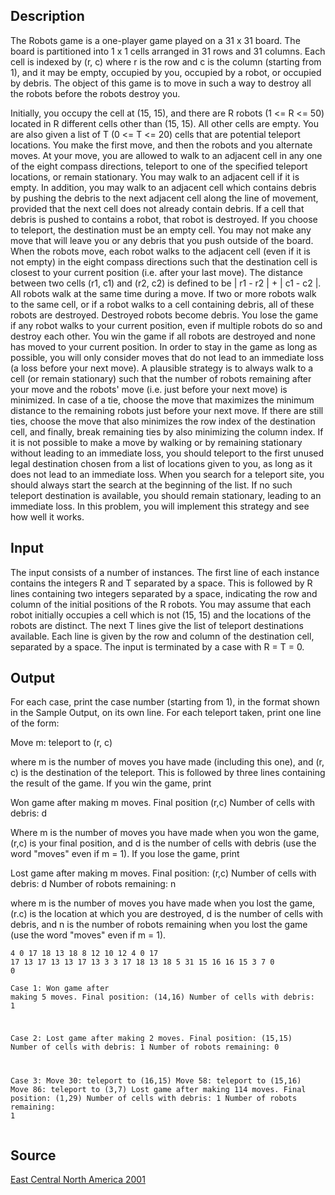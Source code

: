<h2>Description</h2><p>The Robots game is a one-player game played on a 31 x 31 board. The board is partitioned into 1 x 1 cells arranged in 31 rows and 31 columns. Each cell is indexed by (r, c) where r is the row and c is the column (starting from 1), and it may be empty, occupied by you, occupied by a robot, or occupied by debris. The object of this game is to move in such a way to destroy all the robots before the robots destroy you. 
</p>Initially, you occupy the cell at (15, 15), and there are R robots (1 &lt;= R &lt;= 50) located in R different cells other than (15, 15). All other cells are empty. You are also given a list of T (0 &lt;= T &lt;= 20) cells that are potential teleport locations. You make the first move, and then the robots and you alternate moves. At your move, you are allowed to walk to an adjacent cell in any one of the eight compass directions, teleport to one of the specified teleport locations, or remain stationary. You may walk to an adjacent cell if it is empty. In addition, you may walk to an adjacent cell which contains debris by pushing the debris to the next adjacent cell along the line of movement, provided that the next cell does not already contain debris. If a cell that debris is pushed to contains a robot, that robot is destroyed. If you choose to teleport, the destination must be an empty cell. You may not make any move that will leave you or any debris that you push outside of the board.
When the robots move, each robot walks to the adjacent cell (even if it is not empty) in the eight compass directions such that the destination cell is closest to your current position (i.e. after your last move). The distance between two cells (r1, c1) and (r2, c2) is defined to be | r1 - r2 | + | c1 - c2 |. All robots walk at the same time during a move. If two or more robots walk to the same cell, or if a robot walks to a cell containing debris, all of these robots are destroyed. Destroyed robots become debris.
You lose the game if any robot walks to your current position, even if multiple robots do so and destroy each other. You win the game if all robots are destroyed and none has moved to your current position.
In order to stay in the game as long as possible, you will only consider moves that do not lead to an immediate loss (a loss before your next move). A plausible strategy is to always walk to a cell (or remain stationary) such that the number of robots remaining after your move and the robots' move (i.e. just before your next move) is minimized. In case of a tie, choose the move that maximizes the minimum distance to the remaining robots just before your next move. If there are still ties, choose the move that also minimizes the row index of the destination cell, and finally, break remaining ties by also minimizing the column index.
If it is not possible to make a move by walking or by remaining stationary without leading to an immediate loss, you should teleport to the first unused legal destination chosen from a list of locations given to you, as long as it does not lead to an immediate loss. When you search for a teleport site, you should always start the search at the beginning of the list. If no such teleport destination is available, you should remain stationary, leading to an immediate loss.
In this problem, you will implement this strategy and see how well it works.
<h2>Input</h2><p>The input consists of a number of instances. The first line of each instance contains the integers R and T separated by a space. This is followed by R lines containing two integers separated by a space, indicating the row and column of the initial positions of the R robots. You may assume that each robot initially occupies a cell which is not (15, 15) and the locations of the robots are distinct. The next T lines give the list of teleport destinations available. Each line is given by the row and column of the destination cell, separated by a space. The input is terminated by a case with R = T = 0.</p><h2>Output</h2><p>For each case, print the case number (starting from 1), in the format shown in the Sample Output, on its own line. For each teleport taken, print one line of the form:
</p>
Move m: teleport to (r, c)

where m is the number of moves you have made (including this one), and (r, c) is the destination of the teleport. This is followed by three lines containing the result of the game. If you win the game, print

Won game after making m moves.
Final position (r,c)
Number of cells with debris: d

Where m is the number of moves you have made when you won the game, (r,c) is your final position, and d is the number of cells with debris (use the word "moves" even if m = 1). If you lose the game, print

Lost game after making m moves.
Final position: (r,c)
Number of cells with debris: d
Number of robots remaining: n

where m is the number of moves you have made when you lost the game, (r.c) is the location at which you are destroyed, d is the number of cells with debris, and n is the number of robots remaining when you lost the game (use the word "moves" even if m = 1).<pre><code class="language-input1">4 0
17 18
13 18
8 12
10 12
4 0
17 17
13 17
13 13
17 13
3 3
17 18
13 18
5 31
15 16
16 15
3 7
0 0</code></pre><pre><code class="language-output1">Case 1:
Won game after making 5 moves.
Final position: (14,16)
Number of cells with debris: 1

Case 2:
Lost game after making 2 moves.
Final position: (15,15)
Number of cells with debris: 1
Number of robots remaining: 0

Case 3:
Move 30: teleport to (16,15)
Move 58: teleport to (15,16)
Move 86: teleport to (3,7)
Lost game after making 114 moves. 
Final position: (1,29)
Number of cells with debris: 1
Number of robots remaining: 1</code></pre><h2>Source</h2><a href="searchproblem?field=source&amp;key=East+Central+North+America+2001">East Central North America 2001</a>